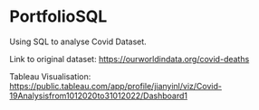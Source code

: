 # PortfolioSQL

Using SQL to analyse Covid Dataset. 

Link to original dataset: https://ourworldindata.org/covid-deaths

Tableau Visualisation: https://public.tableau.com/app/profile/jianyinl/viz/Covid-19Analysisfrom1012020to31012022/Dashboard1
